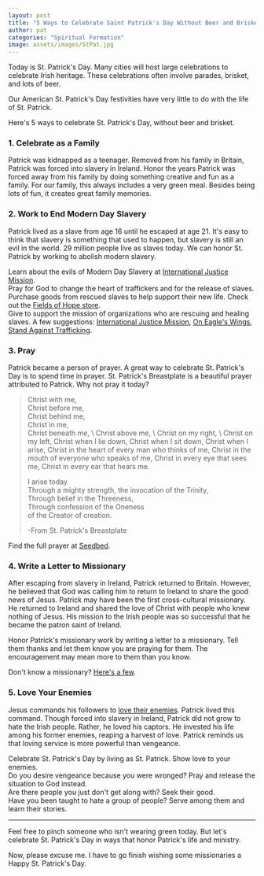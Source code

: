 ```yaml
---
layout: post
title: "5 Ways to Celebrate Saint Patrick's Day Without Beer and Brisket"
author: pat
categories: "Spiritual Formation"
image: assets/images/StPat.jpg
---
```

Today is St. Patrick's Day. Many cities will host large celebrations to celebrate Irish heritage. These celebrations often involve parades, brisket, and lots of beer.

Our American St. Patrick's Day festivities have very little to do with the life of St. Patrick.

Here's 5 ways to celebrate St. Patrick's Day, without beer and brisket.

### 1. Celebrate as a Family

Patrick was kidnapped as a teenager. Removed from his family in Britain, Patrick was forced into slavery in Ireland. Honor the years Patrick was forced away from his family by doing something creative and fun as a family. For our family, this always includes a very green meal. Besides being lots of fun, it creates great family memories.

### 2. Work to End Modern Day Slavery

Patrick lived as a slave from age 16 until he escaped at age 21. It's easy to think that slavery is something that used to happen, but slavery is still an evil in the world. 29 million people live as slaves today. We can honor St. Patrick by working to abolish modern slavery.

Learn about the evils of Modern Day Slavery at <a href="https://www.ijm.org/" target="_blank" rel="noopener">International Justice Mission</a>.  
Pray for God to change the heart of traffickers and for the release of slaves.  
Purchase goods from rescued slaves to help support their new life. Check out the <a href="www.fieldsofhopeusa.com/" target="_blank" rel="noopener">Fields of Hope store</a>.  
Give to support the mission of organizations who are rescuing and healing slaves. A few suggestions: <a href="https://www.ijm.org/" target="_blank" rel="noopener">International Justice Mission</a>, <a href="http://www.oneagleswingsministries.org/" target="_blank" rel="noopener">On Eagle's Wings</a>, <a href="http://www.standagainsttraffickingnc.org/" target="_blank" rel="noopener">Stand Against Trafficking</a>.

### 3. Pray

Patrick became a person of prayer. A great way to celebrate St. Patrick's Day is to spend time in prayer. St. Patrick's Breastplate is a beautiful prayer attributed to Patrick. Why not pray it today?

<blockquote>Christ with me,<br>
Christ before me,<br>
Christ behind me,<br>
Christ in me,<br>
Christ beneath me,  \
Christ above me,  \
Christ on my right,  \
Christ on my left,  
Christ when I lie down,  
Christ when I sit down,  
Christ when I arise,  
Christ in the heart of every man who thinks of me,  
Christ in the mouth of everyone who speaks of me,  
Christ in every eye that sees me,  
Christ in every ear that hears me.  

I arise today  
Through a mighty strength, the invocation of the Trinity,  
Through belief in the Threeness,  
Through confession of the Oneness  
of the Creator of creation.  

-From St. Patrick's Breastplate</blockquote>
Find the full prayer at <a href="http://seedbed.com/feed/breastplate-st-patrick/" target="_blank" rel="noopener">Seedbed</a>.

### 4. Write a Letter to Missionary

After escaping from slavery in Ireland, Patrick returned to Britain. However, he believed that God was calling him to return to Ireland to share the good news of Jesus. Patrick may have been the first cross-cultural missionary. He returned to Ireland and shared the love of Christ with people who knew nothing of Jesus. His mission to the Irish people was so successful that he became the patron saint of Ireland.

Honor Patrick's missionary work by writing a letter to a missionary. Tell them thanks and let them know you are praying for them. The encouragement may mean more to them than you know.

Don't know a missionary? <a href="http://www.globalpartnersonline.org/partner/give/missionaries" target="_blank" rel="noopener">Here's a few</a>.

### 5. Love Your Enemies

Jesus commands his followers to <a href="https://www.biblegateway.com/passage/?search=Matthew%205:43-48" target="_blank" rel="noopener">love their enemies</a>. Patrick lived this command. Though forced into slavery in Ireland, Patrick did not grow to hate the Irish people. Rather, he loved his captors. He invested his life among his former enemies, reaping a harvest of love. Patrick reminds us that loving service is more powerful than vengeance.

Celebrate St. Patrick's Day by living as St. Patrick. Show love to your enemies.  
Do you desire vengeance because you were wronged? Pray and release the situation to God instead.  
Are there people you just don't get along with? Seek their good.  
Have you been taught to hate a group of people? Serve among them and learn their stories.  

---
Feel free to pinch someone who isn't wearing green today. But let's celebrate St. Patrick's Day in ways that honor Patrick's life and ministry.

Now, please excuse me. I have to go finish wishing some missionaries a Happy St. Patrick's Day.
